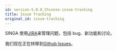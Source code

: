 ```yaml
---
id: version-5.0.0_Chinese-issue-tracking
title: Issue Tracking
original_id: issue-tracking
---
```


<!--- Licensed to the Apache Software Foundation (ASF) under one or more contributor license agreements.  See the NOTICE file distributed with this work for additional information regarding copyright ownership.  The ASF licenses this file to you under the Apache License, Version 2.0 (the "License"); you may not use this file except in compliance with the License.  You may obtain a copy of the License at http://www.apache.org/licenses/LICENSE-2.0 Unless required by applicable law or agreed to in writing, software distributed under the License is distributed on an "AS IS" BASIS, WITHOUT WARRANTIES OR CONDITIONS OF ANY KIND, either express or implied.  See the License for the specific language governing permissions and limitations under the License.  -->

SINGA 使用[JIRA](https://issues.apache.org/jira/browse/singa)来管理问题，包括
bug、新功能和讨论。

我们现在正在转移到[Github Issues](https://github.com/apache/singa/issues)。
